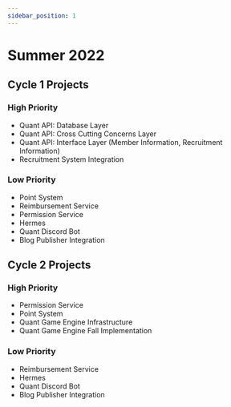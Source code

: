 ```yaml
---
sidebar_position: 1
---
```


# Summer 2022

## Cycle 1 Projects
### High Priority
- Quant API: Database Layer
- Quant API: Cross Cutting Concerns Layer
- Quant API: Interface Layer (Member Information, Recruitment Information)
- Recruitment System Integration

### Low Priority
- Point System
- Reimbursement Service
- Permission Service
- Hermes
- Quant Discord Bot
- Blog Publisher Integration

## Cycle 2 Projects
### High Priority
- Permission Service
- Point System
- Quant Game Engine Infrastructure
- Quant Game Engine Fall Implementation

### Low Priority
- Reimbursement Service
- Hermes
- Quant Discord Bot
- Blog Publisher Integration